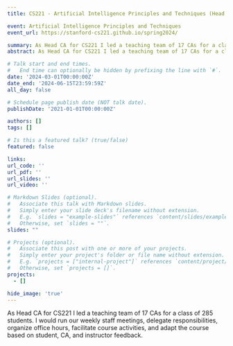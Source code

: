 ```yaml
---
title: CS221 - Artificial Intelligence Principles and Techniques (Head CA)

event: Artificial Intelligence Principles and Techniques
event_url: https://stanford-cs221.github.io/spring2024/

summary: As Head CA for CS221 I led a teaching team of 17 CAs for a class of 285 students.  I would run our weekly staff meetings, delegate responsibilities, organize office hours, facilitate course activities, and adapt the course based on student, CA, and instructor feedback.
abstract: As Head CA for CS221 I led a teaching team of 17 CAs for a class of 285 students.  I would run our weekly staff meetings, delegate responsibilities, organize office hours, facilitate course activities, and adapt the course based on student, CA, and instructor feedback.

# Talk start and end times.
#   End time can optionally be hidden by prefixing the line with `#`.
date: '2024-03-01T00:00:00Z'
date_end: '2024-06-15T23:59:59Z'
all_day: false

# Schedule page publish date (NOT talk date).
publishDate: '2021-01-01T00:00:00Z'

authors: []
tags: []

# Is this a featured talk? (true/false)
featured: false

links:
url_code: ''
url_pdf: ''
url_slides: ''
url_video: ''

# Markdown Slides (optional).
#   Associate this talk with Markdown slides.
#   Simply enter your slide deck's filename without extension.
#   E.g. `slides = "example-slides"` references `content/slides/example-slides.md`.
#   Otherwise, set `slides = ""`.
slides: ""

# Projects (optional).
#   Associate this post with one or more of your projects.
#   Simply enter your project's folder or file name without extension.
#   E.g. `projects = ["internal-project"]` references `content/project/deep-learning/index.md`.
#   Otherwise, set `projects = []`.
projects:
  - []

hide_image: 'true'
---
```


As Head CA for CS221 I led a teaching team of 17 CAs for a class of 285 students.  I would run our weekly staff meetings, delegate responsibilities, organize office hours, facilitate course activities, and adapt the course based on student, CA, and instructor feedback.